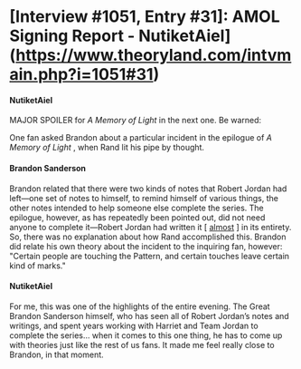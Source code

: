 # [Interview #1051, Entry #31]: AMOL Signing Report - NutiketAiel](https://www.theoryland.com/intvmain.php?i=1051#31)

#### NutiketAiel

MAJOR SPOILER for
*A Memory of Light*
in the next one. Be warned:

One fan asked Brandon about a particular incident in the epilogue of
*A Memory of Light*
, when Rand lit his pipe by thought.

#### Brandon Sanderson

Brandon related that there were two kinds of notes that Robert Jordan had left—one set of notes to himself, to remind himself of various things, the other notes intended to help someone else complete the series. The epilogue, however, as has repeatedly been pointed out, did not need anyone to complete it—Robert Jordan had written it [
[almost](http://www.theoryland.com/intvmain.php?i=874#33)
] in its entirety. So, there was no explanation about how Rand accomplished this. Brandon did relate his own theory about the incident to the inquiring fan, however: "Certain people are touching the Pattern, and certain touches leave certain kind of marks."

#### NutiketAiel

For me, this was one of the highlights of the entire evening. The Great Brandon Sanderson himself, who has seen all of Robert Jordan’s notes and writings, and spent years working with Harriet and Team Jordan to complete the series… when it comes to this one thing, he has to come up with theories just like the rest of us fans. It made me feel really close to Brandon, in that moment.

